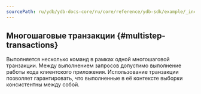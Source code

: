 ```yaml
---
sourcePath: ru/ydb/ydb-docs-core/ru/core/reference/ydb-sdk/example/_includes/steps/09_multistep_transactions.md
---
```

## Многошаговые транзакции {#multistep-transactions}

Выполняется несколько команд в рамках одной многошаговой транзакции. Между выполнением запросов допустимо выполнение работы кода клиентского приложения. Использование  транзакции позволяет гарантировать, что выполненные в её контексте выборки консистентны между собой.
